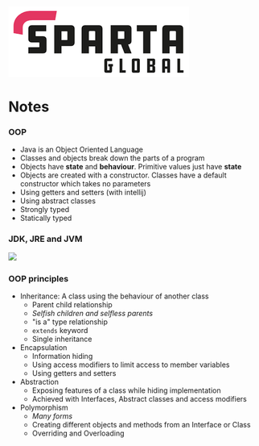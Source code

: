 ![Sparta](/Assets/Git_Hub/SPARTALOGO.png)
# Notes

### OOP
- Java is an Object Oriented Language
- Classes and objects break down the parts of a program
- Objects have **state** and **behaviour**. Primitive values just have **state**
- Objects are created with a constructor. Classes have a default constructor which takes no parameters
- Using getters and setters (with intellij)
- Using abstract classes
- Strongly typed
- Statically typed

### JDK, JRE and JVM
![](https://qph.fs.quoracdn.net/main-qimg-3a153b45de89cd7ff15062aacd3f2ee4)

### OOP principles
- Inheritance: A class using the behaviour of another class
    - Parent child relationship
    - *Selfish children and selfless parents*
    - "is a" type relationship
    - `extends` keyword 
    - Single inheritance
- Encapsulation
    - Information hiding
    - Using access modifiers to limit access to member variables
    - Using getters and setters
- Abstraction
    - Exposing features of a class while hiding implementation
    - Achieved with Interfaces, Abstract classes and access modifiers
- Polymorphism
    - *Many forms*
    - Creating different objects and methods from an Interface or Class
    - Overriding and Overloading
